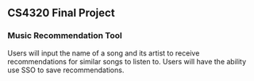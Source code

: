 ## CS4320 Final Project
### Music Recommendation Tool

Users will input the name of a song and its artist to receive recommendations for similar songs to listen to.
Users will have the ability use SSO to save recommendations.
